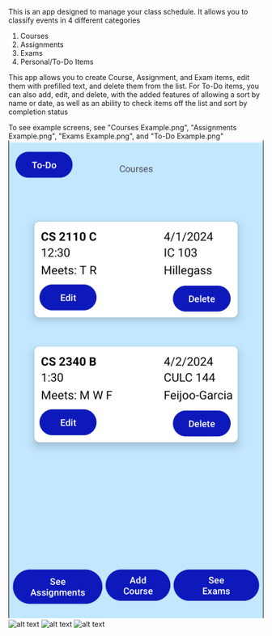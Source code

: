 This is an app designed to manage your class schedule. It allows you to classify events in 4 different categories
1. Courses
2. Assignments
3. Exams
4. Personal/To-Do Items

This app allows you to create Course, Assignment, and Exam items, edit them with prefilled text, and delete them from the list.
For To-Do items, you can also add, edit, and delete, with the added features of allowing a sort by name or date, as well as an ability to check items off the list and sort by completion status

To see example screens, see "Courses Example.png", "Assignments Example.png", "Exams Example.png", and "To-Do Example.png"
![alt text](https://github.com/matthewhogan22/Class-Scheduler-App/blob/main/Courses%20Example.png?raw=true)
![alt text](http://url/to/img.png)
![alt text](http://url/to/img.png)
![alt text](http://url/to/img.png)
